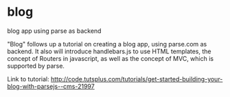 # blog
blog app using parse as backend

"Blog" follows up a tutorial on creating a blog app, using parse.com as backend. It also will introduce handlebars.js  to use HTML templates, the concept of Routers in javascript, as well as the concept of MVC, which is supported by parse.

Link to tutorial: http://code.tutsplus.com/tutorials/get-started-building-your-blog-with-parsejs--cms-21997
